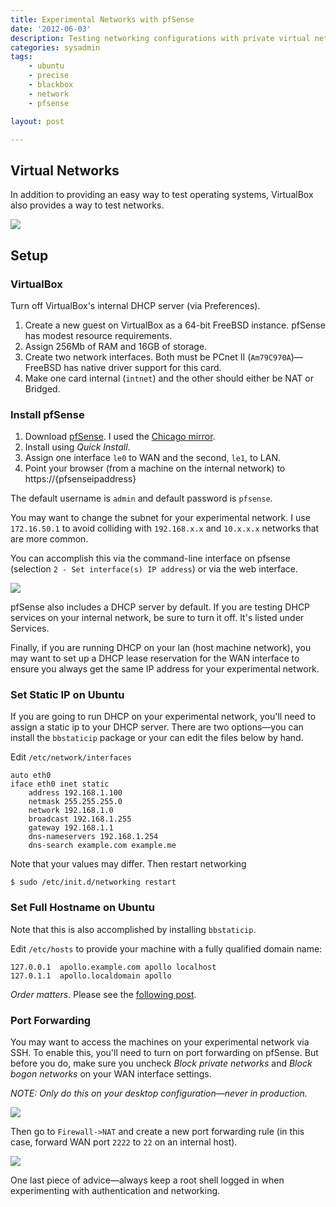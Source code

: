 ```yaml
---
title: Experimental Networks with pfSense
date: '2012-06-03'
description: Testing networking configurations with private virtual networks
categories: sysadmin
tags: 
    - ubuntu
    - precise
    - blackbox
    - network
    - pfsense

layout: post

---
```


## Virtual Networks

In addition to providing an easy way to test operating systems, VirtualBox also provides a way to test networks.

<img src="{{paths.media}}/pfsense-virtual-network.png"/>

## Setup

### VirtualBox

Turn off VirtualBox's internal DHCP server (via Preferences).

1. Create a new guest on VirtualBox as a 64-bit FreeBSD instance. pfSense has modest resource requirements.
2. Assign 256Mb of RAM and 16GB of storage.
3. Create two network interfaces. Both must be PCnet II (`Am79C970A`)&mdash;FreeBSD has native driver support for this card.
4. Make one card internal (`intnet`) and the other should either be NAT or Bridged.

### Install pfSense

1. Download [pfSense](http://pfsense.org). I used the [Chicago mirror](http://files.chi.pfsense.org/mirror/downloads/).
2. Install using _Quick Install_.
3. Assign one interface `le0` to WAN and the second, `le1`, to LAN.
4. Point your browser (from a machine on the internal network) to https://{pfsenseipaddress}

The default username is `admin` and default password is `pfsense`.

You may want to change the subnet for your experimental network. I use `172.16.50.1` to avoid colliding with `192.168.x.x` and `10.x.x.x` networks that are more common.

You can accomplish this via the command-line interface on pfsense (selection `2 - Set interface(s) IP address`) or via the web interface.

<img src="{{paths.media}}/pfsense-172.png"/>

pfSense also includes a DHCP server by default. If you are testing DHCP services on your internal network, be sure to turn it off. It's listed under Services.

Finally, if you are running DHCP on your lan (host machine network), you may want to set up a DHCP lease reservation for the WAN interface to ensure you always get the same IP address for your experimental network.

### Set Static IP on Ubuntu

If you are going to run DHCP on your experimental network, you'll need to assign a static ip to your DHCP server. There are two options&mdash;you can install the `bbstaticip` package or your can edit the files below by hand.

Edit `/etc/network/interfaces`

	auto eth0
	iface eth0 inet static
	    address 192.168.1.100
	    netmask 255.255.255.0
	    network 192.168.1.0
	    broadcast 192.168.1.255
	    gateway 192.168.1.1
	    dns-nameservers 192.168.1.254
	    dns-search example.com example.me

Note that your values may differ. Then restart networking

	$ sudo /etc/init.d/networking restart

### Set Full Hostname on Ubuntu

Note that this is also accomplished by installing `bbstaticip`.

Edit `/etc/hosts` to provide your machine with a fully qualified domain name:

	127.0.0.1  apollo.example.com apollo localhost
	127.0.1.1  apollo.localdomain apollo

_Order matters._ Please see the [following post](/sysadmin/machine-names).

### Port Forwarding

You may want to access the machines on your experimental network via SSH. To enable this, you'll need to turn on port forwarding on pfSense. But before you do, make sure you uncheck _Block private networks_ and _Block bogon networks_ on your WAN interface settings. 

_NOTE: Only do this on your desktop configuration&mdash;never in production._

<img src="{{paths.media}}/pfsense-private-networks.png"/>

Then go to `Firewall->NAT` and create a new port forwarding rule (in this case, forward WAN port `2222` to `22` on an internal host).

<img src="{{paths.media}}/pfsense-port-forward.png"/>

One last piece of advice&mdash;always keep a root shell logged in when experimenting with authentication and networking.